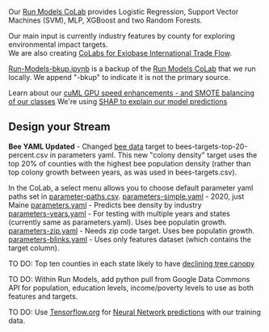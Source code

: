 Our [Run Models CoLab](input/industries) provides Logistic Regression, Support Vector Machines (SVM), MLP, XGBoost and two Random Forests.

Our main input is currently industry features by county for exploring environmental impact targets.  
We are also creating [CoLabs for Exiobase International Trade Flow](https://model.earth/profile/trade).


[Run-Models-bkup.ipynb](https://github.com/ModelEarth/realitystream/tree/main/models) is a backup of the [Run Models CoLab](https://colab.research.google.com/drive/1zu0WcCiIJ5X3iN1Hd1KSW4dGn0JuodB8?usp=sharing) that we run locally. We append "-bkup" to indicate it is not the primary source.

Learn about our [cuML GPU speed enhancements - and SMOTE balancing of our classes](cuML)
We're using [SHAP to explain our model predictions](shap)

<h2>Design your Stream</h2>

**Bee YAML Updated** - Changed [bee data](/bee-data) target to bees-targets-top-20-percent.csv in parameters yaml. This new "colony density" target uses the top 20% of counties with the highest bee population density (rather than top colony growth between years, as was used in bees-targets.csv).

<!--
Density file: bees-targets-top-20-percent.csv. Shashank worked from bees-population-usda.csv
(We previously used growth over time with the file bees-targets.csv)
-->

In the CoLab, a select menu allows you to choose default parameter yaml paths set in [parameter-paths.csv](https://github.com/ModelEarth/realitystream/blob/main/parameters/parameter-paths.csv).
[parameters-simple.yaml](https://raw.githubusercontent.com/ModelEarth/realitystream/main/parameters/parameters-simple.yaml) - 2020, just Maine
[parameters.yaml](https://raw.githubusercontent.com/ModelEarth/realitystream/main/parameters/parameters.yaml) - Predicts bee density by industry  
[parameters-years.yaml](https://raw.githubusercontent.com/ModelEarth/realitystream/main/parameters/parameters-years.yaml) - For testing with multiple years and states (currently same as parameters.yaml).  Uses bee populatin growth.
[parameters-zip.yaml](https://raw.githubusercontent.com/ModelEarth/realitystream/main/parameters/parameters-zip.yaml) - Needs zip code target. Uses bee populatin growth.  
[parameters-blinks.yaml](https://raw.githubusercontent.com/ModelEarth/realitystream/main/parameters/parameters-blinks.yaml) - Uses only features dataset (which contains the target column).

<!--
TO DO: Web page displaying US counties at risk of increased poverty - Use Google Data Commons API for FIPS county poverty target data and international target data. Pull with an [Observable Data Loader](../../../timelines/observable/)
-->

TO DO: Top ten counties in each state likely to have [declining tree canopy](/data-pipeline/research/canopy/)

TO DO: Within Run Models, add python pull from Google Data Commons API for population, education levels, income/poverty levels to use as both features and targets.

TO DO: Use [Tensorflow.org](https://www.tensorflow.org/js/demos) for [Neural Network predictions](https://www.tensorflow.org/s/results/?q=neural%20networks) with our training data.

<!--
### Javascript Display in Tabulator

In javascript, we'll populate "Density" for each county and append it as a column in Tabulator. [Tabulator work in progress](/data-pipeline/timelines/tabulator/).

Density = Population / Km2

Density can also be thought of as PopPerKm2 (divided by 1000)
100,000 people living in an 80 Km2 county = 1250 people per Km2 = Density of 1.25
When displaying, we will multiply Density and Population by 1000.

Append 0 or 1 to the "y" column. Prior y column in community forecasting: y=1 when the current year’s poverty had no decline from the prior year AND the next year’s poverty increased by 2% or more.


Applied in
prep/all/zcta_2016.SQL.txt

-- Change from prior year is steady (0%) or increasing, change to next year is increasing by 2% or more.

CASE
      WHEN (prior1.poverty - p.poverty) >= 0 AND (p.poverty - next.poverty) >= 2 THEN 1
      ELSE 0
END

AS y -- the povertyBinary for >= 2% in coming year, and no decline for current year.
-->
